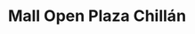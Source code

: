 ---
title: "Mall Open Plaza Chillán"
url: /chillan/mall-open-plaza-chillan/
shop: centro comercial
---